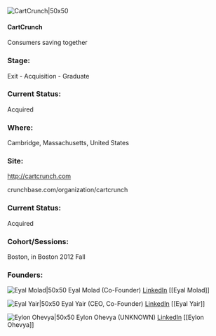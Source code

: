 

![CartCrunch|50x50](https://apimg.techstars.com/connect/images/image_files/5313/1c1f/c1be/43a5/5a00/0001/original/CC_App_Logo_300.jpg)

#### CartCrunch
Consumers saving together

### Stage: 
Exit - Acquisition - Graduate 

### Current Status: 
Acquired

### Where:
Cambridge, Massachusetts, United States

### Site:
http://cartcrunch.com



crunchbase.com/organization/cartcrunch

### Current Status: 
Acquired

### Cohort/Sessions: 
Boston, in Boston 2012 Fall

### Founders: 

![Eyal Molad|50x50](https://s3.amazonaws.com/photos.angel.co/users/170643-medium_jpg?1352863357) Eyal Molad (Co-Founder) [LinkedIn](https://linkedin.com/in/eyalmolad) [[Eyal Molad]]

![Eyal Yair|50x50](https://apimg.techstars.com/connect/images/image_files/5b3251e8c1a4b871dd00010c/original/AvatarEyal2.jpg) Eyal Yair (CEO, Co-Founder) [LinkedIn](https://linkedin.com/in/eyalyair) [[Eyal Yair]]

![Eylon Ohevya|50x50](https://apimg.techstars.com/connect/images/image_files/582bfa2bc2f1c4a2ca000003/original/7305_4_ts.jpg) Eylon Ohevya (UNKNOWN) [LinkedIn](https://linkedin.com/in/eohevya) [[Eylon Ohevya]]


